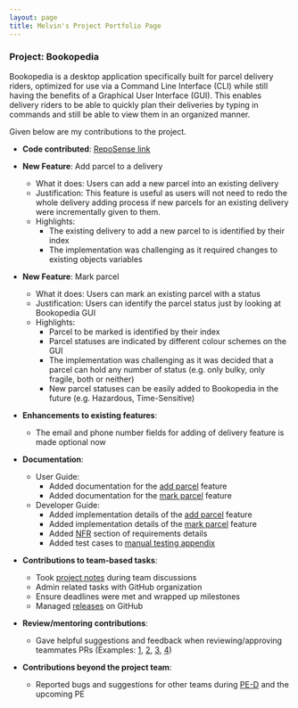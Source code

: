 ```yaml
---
layout: page
title: Melvin's Project Portfolio Page
---
```


### Project: Bookopedia

Bookopedia is a desktop application specifically built for parcel delivery riders, optimized for use via a Command Line Interface (CLI) while still having the benefits of a Graphical User Interface (GUI). This enables delivery riders to be able to quickly plan their deliveries by typing in commands and still be able to view them in an organized manner.

Given below are my contributions to the project.

* **Code contributed**: [RepoSense link](https://nus-cs2103-ay2223s2.github.io/tp-dashboard/?search=mehvin&breakdown=true)


* **New Feature**: Add parcel to a delivery
  * What it does: Users can add a new parcel into an existing delivery
  * Justification: This feature is useful as users will not need to redo the whole delivery adding process if new parcels for an existing delivery were incrementally given to them.
  * Highlights:
    * The existing delivery to add a new parcel to is identified by their index
    * The implementation was challenging as it required changes to existing objects variables


* **New Feature**: Mark parcel
  * What it does: Users can mark an existing parcel with a status
  * Justification: Users can identify the parcel status just by looking at Bookopedia GUI
  * Highlights:
    * Parcel to be marked is identified by their index
    * Parcel statuses are indicated by different colour schemes on the GUI
    * The implementation was challenging as it was decided that a parcel can hold any number of status (e.g. only bulky, only fragile, both or neither)
    * New parcel statuses can be easily added to Bookopedia in the future (e.g. Hazardous, Time-Sensitive)


* **Enhancements to existing features**:
  * The email and phone number fields for adding of delivery feature is made optional now


* **Documentation**:
  * User Guide:
    * Added documentation for the [add parcel](https://ay2223s2-cs2103-w16-1.github.io/tp/UserGuide.html#add-parcel-to-a-delivery-add_pc) feature 
    * Added documentation for the [mark parcel](https://ay2223s2-cs2103-w16-1.github.io/tp/UserGuide.html#mark-parcel-mark_pc) feature
  * Developer Guide:
    * Added implementation details of the [add parcel](https://ay2223s2-cs2103-w16-1.github.io/tp/DeveloperGuide.html#add-parcel-to-delivery-feature) feature
    * Added implementation details of the [mark parcel](https://ay2223s2-cs2103-w16-1.github.io/tp/DeveloperGuide.html#mark-parcel-feature) feature
    * Added [NFR](https://ay2223s2-cs2103-w16-1.github.io/tp/DeveloperGuide.html#non-functional-requirements) section of requirements details
    * Added test cases to [manual testing appendix](https://ay2223s2-cs2103-w16-1.github.io/tp/DeveloperGuide.html#appendix-instructions-for-manual-testing)


* **Contributions to team-based tasks**:
  * Took [project notes](https://docs.google.com/document/d/1K06_xZufcGO2O-Qg5DZfNyxOn7rQb5B5kkh2hcGu81E/edit?usp=sharing) during team discussions
  * Admin related tasks with GitHub organization
  * Ensure deadlines were met and wrapped up milestones
  * Managed [releases](https://github.com/AY2223S2-CS2103-W16-1/tp/releases) on GitHub


* **Review/mentoring contributions**:
  * Gave helpful suggestions and feedback when reviewing/approving teammates PRs (Examples: [1](https://github.com/AY2223S2-CS2103-W16-1/tp/pull/55), [2](https://github.com/AY2223S2-CS2103-W16-1/tp/pull/57), [3](https://github.com/AY2223S2-CS2103-W16-1/tp/pull/69), [4](https://github.com/AY2223S2-CS2103-W16-1/tp/pull/85))


* **Contributions beyond the project team**:
  * Reported bugs and suggestions for other teams during [PE-D](https://github.com/Mehvin/ped/issues) and the upcoming PE

